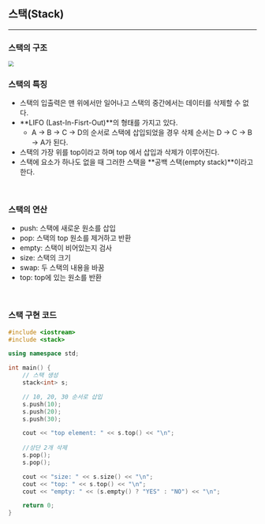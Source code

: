 ## 스택(Stack)

---

### 스택의 구조

<img src="D:\Study\Study_notes\사진\스택 구조.PNG" style="zoom: 67%;" />

<br>

### 스택의 특징

* 스택의 입출력은 맨 위에서만 일어나고 스택의 중간에서는 데이터를 삭제할 수 없다.
* **LIFO (Last-In-Fisrt-Out)**의 형태를 가지고 있다.
  * A -> B -> C -> D의 순서로 스택에 삽입되었을 경우 삭제 순서는 D -> C -> B -> A가 된다.
* 스택의 가장 위를 top이라고 하며 top 에서 삽입과 삭제가 이루어진다.
* 스택에 요소가 하나도 없을 때 그러한 스택을 **공백 스택(empty stack)**이라고 한다.

<br>

### 스택의 연산

* push: 스택에 새로운 원소를 삽입
* pop: 스택의 top 원소를 제거하고 반환
* empty: 스택이 비어있는지 검사
* size: 스택의 크기
* swap: 두 스택의 내용을 바꿈
* top: top에 있는 원소를 반환

<br>

### 스택 구현 코드

```c++
#include <iostream>
#include <stack>

using namespace std;

int main() {
	// 스택 생성
	stack<int> s;

	// 10, 20, 30 순서로 삽입
	s.push(10);
	s.push(20);
	s.push(30);

	cout << "top element: " << s.top() << "\n";
	
	//상단 2개 삭제
	s.pop();
	s.pop();

	cout << "size: " << s.size() << "\n";
	cout << "top: " << s.top() << "\n";
	cout << "empty: " << (s.empty() ? "YES" : "NO") << "\n";

	return 0;
}
```

